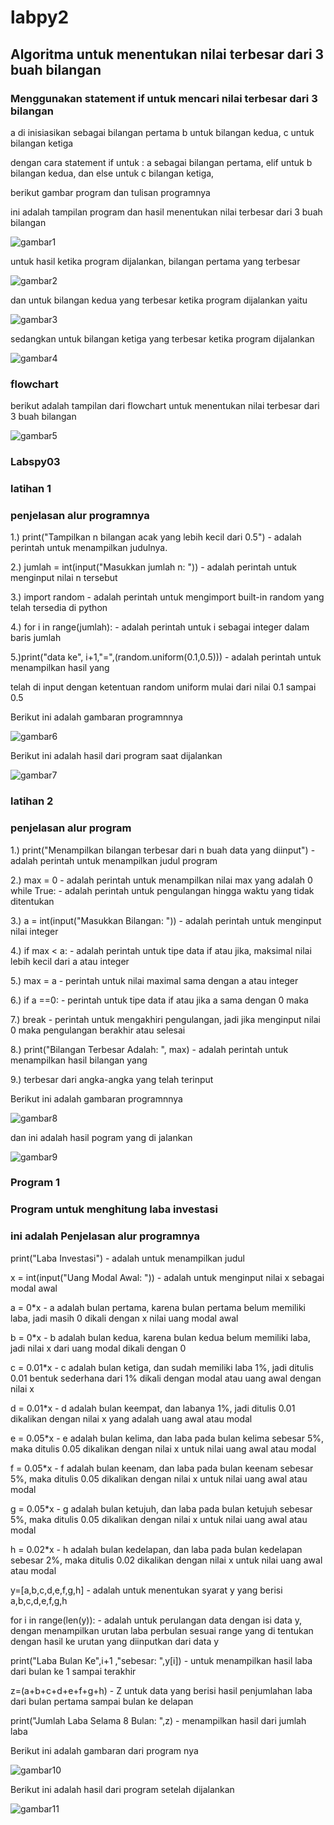 # labpy2
## Algoritma untuk menentukan nilai terbesar dari 3 buah bilangan 
### Menggunakan statement if untuk mencari nilai terbesar dari 3 bilangan

 a di inisiasikan sebagai bilangan pertama
 b untuk bilangan kedua,
 c untuk bilangan ketiga

dengan cara statement if untuk :
a sebagai bilangan pertama,
 elif untuk b bilangan kedua,
 dan else untuk c bilangan ketiga,
  
 berikut gambar program dan tulisan programnya

ini adalah tampilan program dan hasil menentukan nilai terbesar dari 3 buah bilangan 

![gambar1](ss/ss8.png)

untuk hasil ketika program dijalankan, bilangan pertama yang terbesar

![gambar2](ss/bil1.png)

dan untuk bilangan kedua yang terbesar ketika program dijalankan yaitu

![gambar3](ss/bil2.png)

sedangkan untuk bilangan ketiga yang terbesar ketika program dijalankan

![gambar4](ss/bil3.png)

### flowchart 

 berikut adalah tampilan dari flowchart untuk menentukan nilai terbesar dari 3 buah bilangan

![gambar5](ss/ss.2.jpg)

### Labspy03
### latihan 1

### penjelasan alur programnya

1.) print("Tampilkan n bilangan acak yang lebih kecil dari 0.5") - adalah perintah untuk menampilkan judulnya.

2.) jumlah = int(input("Masukkan jumlah n: ")) - adalah perintah untuk menginput nilai n tersebut

3.) import random - adalah perintah untuk mengimport built-in random yang telah tersedia di python

4.) for i in range(jumlah): - adalah perintah untuk i sebagai integer dalam baris jumlah

5.)print("data ke", i+1,"=",(random.uniform(0.1,0.5))) - adalah perintah untuk menampilkan hasil yang 

telah di input dengan ketentuan random uniform mulai dari nilai 0.1 sampai 0.5

 Berikut ini adalah gambaran programnnya

 ![gambar6](ss/ss.1.png)

 Berikut ini adalah hasil dari program saat dijalankan

 ![gambar7](ss/ss.3.png)

 ### latihan 2

### penjelasan alur program

1.) print("Menampilkan bilangan terbesar dari n buah data yang diinput") - adalah perintah untuk menampilkan judul program

2.) max = 0 - adalah perintah untuk menampilkan nilai max yang adalah 0
while True: - adalah perintah untuk pengulangan hingga waktu yang tidak ditentukan

3.) a = int(input("Masukkan Bilangan: ")) - adalah perintah untuk menginput nilai integer

4.) if max < a: - adalah perintah untuk tipe data if atau jika, maksimal nilai lebih kecil dari a atau integer

5.) max = a - perintah untuk nilai maximal sama dengan a atau integer

6.) if a ==0: - perintah untuk tipe data if atau jika a sama dengan 0 maka

7.) break - perintah untuk mengakhiri pengulangan, jadi jika menginput nilai 0 maka pengulangan berakhir atau selesai

8.) print("Bilangan Terbesar Adalah: ", max) - adalah perintah untuk menampilkan hasil bilangan yang 

9.) terbesar dari angka-angka yang telah terinput

Berikut ini adalah gambaran programnnya

![gambar8](ss/ss4.png)

dan ini adalah hasil pogram yang di jalankan 

![gambar9](ss/ss5.png)

### Program 1
### Program untuk menghitung laba investasi

### ini adalah Penjelasan alur programnya

print("Laba Investasi") - adalah untuk menampilkan judul

x = int(input("Uang Modal Awal: ")) - adalah untuk menginput nilai x sebagai modal awal

a = 0*x - a adalah bulan pertama, karena bulan pertama belum memiliki laba, jadi masih 0 dikali dengan x nilai uang modal awal

b = 0*x - b adalah bulan kedua, karena bulan kedua belum memiliki laba, jadi nilai x dari uang modal dikali dengan 0

c = 0.01*x - c adalah bulan ketiga, dan sudah memiliki laba 1%, jadi ditulis 0.01 bentuk sederhana dari 1% dikali dengan modal atau uang awal dengan nilai x

d = 0.01*x - d adalah bulan keempat, dan labanya 1%, jadi ditulis 0.01 dikalikan dengan nilai x yang adalah uang awal atau modal

e = 0.05*x - e adalah bulan kelima, dan laba pada bulan kelima sebesar 5%, maka ditulis 0.05 dikalikan dengan nilai x untuk nilai uang awal atau modal

f = 0.05*x - f adalah bulan keenam, dan laba pada bulan keenam sebesar 5%, maka ditulis 0.05 dikalikan dengan nilai x untuk nilai uang awal atau modal

g = 0.05*x - g adalah bulan ketujuh, dan laba pada bulan ketujuh sebesar 5%, maka ditulis 0.05 dikalikan dengan nilai x untuk nilai uang awal atau modal

h = 0.02*x - h adalah bulan kedelapan, dan laba pada bulan kedelapan sebesar 2%, maka ditulis 0.02 dikalikan dengan nilai x untuk nilai uang awal atau modal

y=[a,b,c,d,e,f,g,h] - adalah untuk menentukan syarat y yang berisi a,b,c,d,e,f,g,h

for i in range(len(y)): - adalah untuk perulangan data dengan isi data y, dengan menampilkan urutan laba perbulan sesuai range yang di tentukan dengan hasil ke urutan yang diinputkan dari data y

print("Laba Bulan Ke",i+1 ,"sebesar: ",y[i]) - untuk menampilkan hasil laba dari bulan ke 1 sampai terakhir

z=(a+b+c+d+e+f+g+h) - Z untuk data yang berisi hasil penjumlahan laba dari bulan pertama sampai bulan ke delapan

print("Jumlah Laba Selama 8 Bulan: ",z) - menampilkan hasil dari jumlah laba

Berikut ini adalah gambaran dari program nya

![gambar10](ss/ss6.png)

Berikut ini adalah hasil dari program setelah dijalankan

![gambar11](ss/ss7.png)